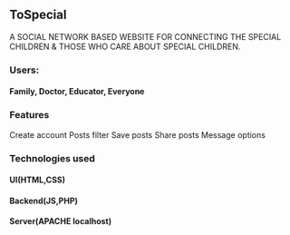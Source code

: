 ## ToSpecial

A SOCIAL NETWORK BASED WEBSITE FOR CONNECTING THE SPECIAL CHILDREN & THOSE WHO CARE ABOUT SPECIAL CHILDREN.

### Users:
#### Family, Doctor, Educator, Everyone

### Features
 Create account
 Posts filter
 Save posts
 Share posts
 Message options

### Technologies used
#### UI(HTML,CSS)
#### Backend(JS,PHP)
#### Server(APACHE localhost)

